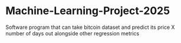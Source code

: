 # Machine-Learning-Project-2025
Software program that can take bitcoin dataset and predict its price X number of days out alongside other regression metrics
